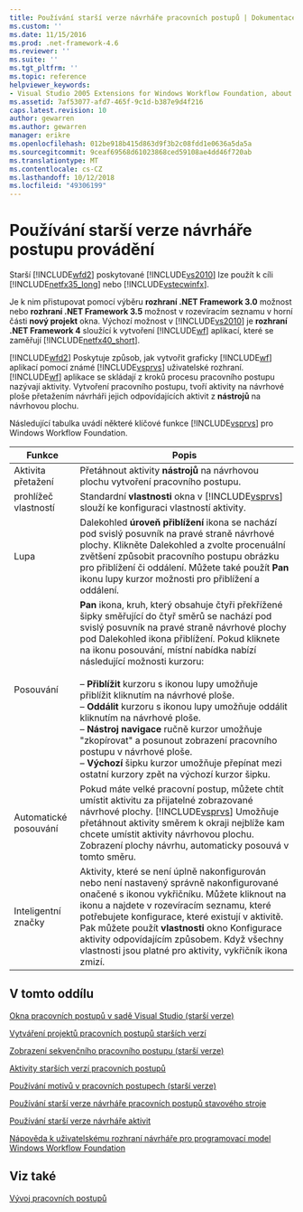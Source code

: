 ```yaml
---
title: Používání starší verze návrháře pracovních postupů | Dokumentace Microsoftu
ms.custom: ''
ms.date: 11/15/2016
ms.prod: .net-framework-4.6
ms.reviewer: ''
ms.suite: ''
ms.tgt_pltfrm: ''
ms.topic: reference
helpviewer_keywords:
- Visual Studio 2005 Extensions for Windows Workflow Foundation, about
ms.assetid: 7af53077-afd7-465f-9c1d-b387e9d4f216
caps.latest.revision: 10
author: gewarren
ms.author: gewarren
manager: erikre
ms.openlocfilehash: 012be918b415d863d9f3b2c08fdd1e0636a5da5a
ms.sourcegitcommit: 9ceaf69568d61023868ced59108ae4dd46f720ab
ms.translationtype: MT
ms.contentlocale: cs-CZ
ms.lasthandoff: 10/12/2018
ms.locfileid: "49306199"
---
```

# <a name="using-the-legacy-workflow-designer"></a>Používání starší verze návrháře postupu provádění
Starší [!INCLUDE[wfd2](../includes/wfd2-md.md)] poskytované [!INCLUDE[vs2010](../includes/vs2010-md.md)] lze použít k cíli [!INCLUDE[netfx35_long](../includes/netfx35-long-md.md)] nebo [!INCLUDE[vstecwinfx](../includes/vstecwinfx-md.md)].  
  
 Je k nim přistupovat pomocí výběru **rozhraní .NET Framework 3.0** možnost nebo **rozhraní .NET Framework 3.5** možnost v rozevíracím seznamu v horní části **nový projekt** okna. Výchozí možnost v [!INCLUDE[vs2010](../includes/vs2010-md.md)] je **rozhraní .NET Framework 4** sloužící k vytvoření [!INCLUDE[wf](../includes/wf-md.md)] aplikací, které se zaměřují [!INCLUDE[netfx40_short](../includes/netfx40-short-md.md)].  
  
 [!INCLUDE[wfd2](../includes/wfd2-md.md)] Poskytuje způsob, jak vytvořit graficky [!INCLUDE[wf](../includes/wf-md.md)] aplikací pomocí známé [!INCLUDE[vsprvs](../includes/vsprvs-md.md)] uživatelské rozhraní. [!INCLUDE[wf](../includes/wf-md.md)] aplikace se skládají z kroků procesu pracovního postupu nazývají aktivity. Vytvoření pracovního postupu, tvoří aktivity na návrhové ploše přetažením návrháři jejich odpovídajících aktivit z **nástrojů** na návrhovou plochu.  
  
 Následující tabulka uvádí některé klíčové funkce [!INCLUDE[vsprvs](../includes/vsprvs-md.md)] pro Windows Workflow Foundation.  
  
|Funkce|Popis|  
|-------------|-----------------|  
|Aktivita přetažení|Přetáhnout aktivity **nástrojů** na návrhovou plochu vytvoření pracovního postupu.|  
|prohlížeč vlastností|Standardní **vlastnosti** okna v [!INCLUDE[vsprvs](../includes/vsprvs-md.md)] slouží ke konfiguraci vlastností aktivity.|  
|Lupa|Dalekohled **úroveň přiblížení** ikona se nachází pod svislý posuvník na pravé straně návrhové plochy. Klikněte Dalekohled a zvolte procenuální zvětšení způsobit pracovního postupu obrázku pro přiblížení či oddálení. Můžete také použít **Pan** ikonu lupy kurzor možnosti pro přiblížení a oddálení.|  
|Posouvání|**Pan** ikona, kruh, který obsahuje čtyři překřížené šipky směřující do čtyř směrů se nachází pod svislý posuvník na pravé straně návrhové plochy pod Dalekohled ikona přiblížení. Pokud kliknete na ikonu posouvání, místní nabídka nabízí následující možnosti kurzoru:<br /><br /> – **Přiblížit** kurzoru s ikonou lupy umožňuje přiblížit kliknutím na návrhové ploše.<br />– **Oddálit** kurzoru s ikonou lupy umožňuje oddálit kliknutím na návrhové ploše.<br />– **Nástroj navigace** ručně kurzor umožňuje "zkopírovat" a posunout zobrazení pracovního postupu v návrhové ploše.<br />– **Výchozí** šipku kurzor umožňuje přepínat mezi ostatní kurzory zpět na výchozí kurzor šipku.|  
|Automatické posouvání|Pokud máte velké pracovní postup, můžete chtít umístit aktivitu za přijatelné zobrazované návrhové plochy. [!INCLUDE[vsprvs](../includes/vsprvs-md.md)] Umožňuje přetáhnout aktivity směrem k okraji nejblíže kam chcete umístit aktivity návrhovou plochu. Zobrazení plochy návrhu, automaticky posouvá v tomto směru.|  
|Inteligentní značky|Aktivity, které se není úplně nakonfigurován nebo není nastavený správně nakonfigurované onačené s ikonou vykřičníku. Můžete kliknout na ikonu a najdete v rozevíracím seznamu, které potřebujete konfigurace, které existují v aktivitě. Pak můžete použít **vlastnosti** okno Konfigurace aktivity odpovídajícím způsobem. Když všechny vlastnosti jsou platné pro aktivity, vykřičník ikona zmizí.|  
  
## <a name="in-this-section"></a>V tomto oddílu  
 [Okna pracovních postupů v sadě Visual Studio (starší verze)](../workflow-designer/visual-studio-workflow-windows-legacy.md)  
  
 [Vytváření projektů pracovních postupů starších verzí](../workflow-designer/creating-legacy-workflow-projects.md)  
  
 [Zobrazení sekvenčního pracovního postupu (starší verze)](../workflow-designer/sequential-workflow-views-legacy.md)  
  
 [Aktivity starších verzí pracovních postupů](../workflow-designer/legacy-workflow-activities.md)  
  
 [Používání motivů v pracovních postupech (starší verze)](../workflow-designer/using-themes-in-workflows-legacy.md)  
  
 [Používání starší verze návrháře pracovních postupů stavového stroje](../workflow-designer/using-the-legacy-state-machine-workflow-designer.md)  
  
 [Používání starší verze návrháře aktivit](../workflow-designer/using-the-legacy-activity-designer.md)  
  
 [Nápověda k uživatelskému rozhraní návrháře pro programovací model Windows Workflow Foundation](../workflow-designer/legacy-designer-for-windows-workflow-foundation-ui-help.md)  
  
## <a name="see-also"></a>Viz také  
 [Vývoj pracovních postupů](http://go.microsoft.com/fwlink?LinkID=65010)